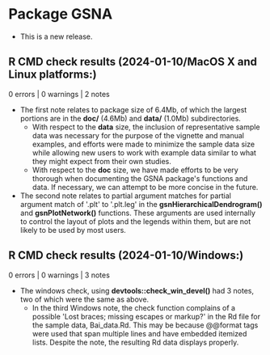 # Package GSNA  

* This is a new release.  

## R CMD check results (2024-01-10/MacOS X and Linux platforms:)

0 errors | 0 warnings | 2 notes

* The first note relates to package size of 6.4Mb, of which the largest portions are in the **doc/** (4.6Mb) and **data/** (1.0Mb) subdirectories.  
  + With respect to the **data** size, the inclusion of representative sample data was necessary for the purpose of the vignette and manual examples, and efforts were made to minimize the sample data size while allowing new users to work with example data similar to what they might expect from their own studies.  
  + With respect to the **doc** size, we have made efforts to be very thorough when documenting the GSNA package's functions and data. If necessary, we can attempt to be more concise in the future.  
* The second note relates to partial argument matches for partial argument match of '.plt' to '.plt.leg' in the **gsnHierarchicalDendrogram()** and **gsnPlotNetwork()** functions. These arguments are used internally to control the layout of plots and the legends within them, but are not likely to be used by most users.  

## R CMD check results (2024-01-10/Windows:)

0 errors | 0 warnings | 3 notes

* The windows check, using **devtools::check_win_devel()** had 3 notes, two of which were the same as above.  
  + In the third Windows note, the check function complains of a possible 'Lost braces; missing escapes or markup?' in the Rd file for the sample data, Bai_data.Rd. This may be because @@format tags were used that span multiple lines and have embedded itemized lists. Despite the note, the resulting Rd data displays properly.   





